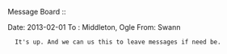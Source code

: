 Message Board ::

Date: 2013-02-01
To  : Middleton, Ogle
From: Swann

      It's up. And we can us this to leave messages if need be.
